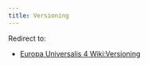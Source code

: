 ```yaml
---
title: Versioning
---
```

 Redirect to:

*   [Europa Universalis 4 Wiki:Versioning](/wiki/index.php?title=Europa_Universalis_4_Wiki:Versioning&action=edit&redlink=1 "Europa Universalis 4 Wiki:Versioning (page does not exist)")